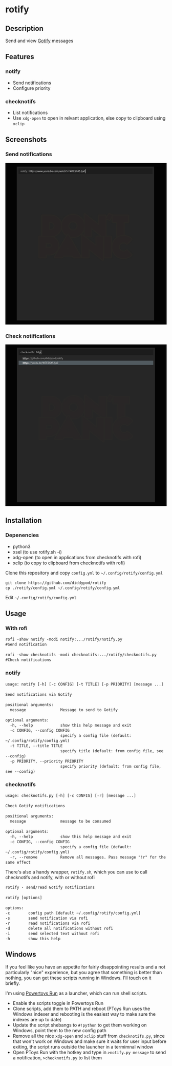 # rotify

## Description
Send and view [Gotify](https://gotify.net) messages

## Features
### notify
- Send notifications
- Configure priority

### checknotifs
- List notifications
- Use `xdg-open` to open in relvant application, else copy to clipboard using `xclip`

## Screenshots
### Send notifications
<img src=./screenshots/notify.png width=800px>

### Check notifications
<img src=./screenshots/checknotifs.png width=800px>

## Installation
### Depenencies
 - python3
 - xsel (to use rotify.sh -i)
 - xdg-open (to open in applications from checknotifs with rofi)
 - xclip (to copy to clipboard from checknotifs with rofi)

Clone this repository and copy `config.yml` to `~/.config/rotify/config.yml`
```
git clone https://github.com/diddypod/rotify
cp ./rotify/config.yml ~/.config/rotify/config.yml
```
Edit `~/.config/rotify/config.yml`

## Usage
### With rofi
```
rofi -show notify -modi notify:.../rotify/notify.py                 #Send notification

rofi -show checknotifs -modi checknotifs:.../rotify/checknotifs.py  #Check notifications
```
### notify
```
usage: notify [-h] [-c CONFIG] [-t TITLE] [-p PRIORITY] [message ...]

Send notifications via Gotify

positional arguments:
  message               Message to send to Gotify

optional arguments:
  -h, --help            show this help message and exit
  -c CONFIG, --config CONFIG
                        specify a config file (default: ~/.config/rotify/config.yml)
  -t TITLE, --title TITLE
                        specify title (default: from config file, see --config)
  -p PRIORITY, --priority PRIORITY
                        specify priority (default: from config file, see --config)
```
### checknotifs
```
usage: checknotifs.py [-h] [-c CONFIG] [-r] [message ...]

Check Gotify notifications

positional arguments:
  message               message to be consumed

optional arguments:
  -h, --help            show this help message and exit
  -c CONFIG, --config CONFIG
                        specify a config file (default: ~/.config/rotify/config.yml)
  -r, --remove          Remove all messages. Pass message "!r" for the same effect
```
There's also a handy wrapper, `rotify.sh`, which you can use to call checknotifs and notify, with or without rofi
```
rotify - send/read Gotify notifications
 
rotify [options]
 
options:
-c        config path [default ~/.config/rotify/config.yml]
-s        send notification via rofi
-r        read notifications via rofi
-d        delete all notifications without rofi
-i        send selected text without rofi
-h        show this help
```

## Windows

If you feel like you have an appetite for fairly disappointing results and a not particularly "nice" experience, but you agree that something is better than nothing, you can get these scripts running in Windows. I'll touch on it briefly.

I'm using [Powertoys Run](https://docs.microsoft.com/en-gb/windows/powertoys/run#features) as a launcher, which can run shell scripts.

- Enable the scripts toggle in Powertoys Run
- Clone scripts, add them to PATH and reboot (PToys Run uses the Windows indexer and rebooting is the easiest way to make sure the indexes are up to date)
- Update the script shebangs to `#!python` to get them working on Windows, point them to the new config path
- Remove all the nice `xdg-open` and `xclip` stuff from `checknotifs.py`, since that won't work on Windows and make sure it waits for user input before exiting, the script runs outside the launcher in a termimnal window
- Open PToys Run with the hotkey and type in `>notify.py message` to send a notification, `>checknotifs.py` to list them
